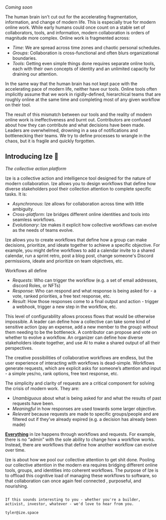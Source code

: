 _Coming soon_

The human brain isn't cut out for the accelerating fragmentation, information, and change of modern life.  This is especially true for modern online work. While early humans could once count on a stable set of collaborators, tools, and information, modern collaboration is orders of magnitude more complex. Online work is fragmented across:

- _Time_: We are spread across time zones and chaotic personal schedules.
- _Groups_: Collaboration is cross-functional and often blurs organizational boundaries. 
- _Tools_: Getting even simple things done requires separate online tools, each with their own concepts of identity and an unlimited capacity for draining our attention.

In the same way that the human brain has not kept pace with the accelerating pace of modern life, neither have our tools. Online tools often implicitly assume that we work in rigidly-defined, hierarchical teams that are roughly online at the same time and completing most of any given workflow on their tool. 

The result of this mismatch between our tools and the reality of modern online work is ineffectiveness and burnt out.  Contributors are confused about how they can contribute and what decisions have been made. Leaders are overwhelmed, drowning in a sea of notifications and bottlenecking their teams. We try to define processes to wrangle in the chaos, but it is fragile and quickly forgotten.

## Introducing Ize 👀
_The collective action platform_

Ize is a collective action and intelligence tool designed for the nature of modern collaboration. Ize allows you to design workflows that define how diverse stakeholders pool their collection attention to complete specific tasks. It is:

- _Asynchronous_: Ize allows for collaboration across time with little ambiguity.
- _Cross-platform_: Ize bridges different online identities and tools into seamless workflows.
- _Evolutionary_: Ize makes it explicit how collective workflows can evolve as the needs of teams evolve. 

Ize allows you to create workflows that define how a group can make decisions, prioritize, and ideate together to achieve a specific objective. For example, you might define workflows to add a calendar invite to a shared calendar, run a sprint retro, post a blog post, change someone's Discord permissions, ideate and prioritize on team objectives, etc. 

Workflows all define 
- _Requests_: Who can trigger the workflow (e.g. a set of email addresses, discord Roles, or NFTs)
- _Response_: Who can respond and what response is being asked for -  a vote, ranked priorities, a free text response, etc.
- _Result_: How those responses come to a final output and action -  trigger a webhook, trigger a new step in the workflow, etc.

This level of configurability allows process flows that would be otherwise impossible. A leader can define how a collective can take some kind of sensitive action (pay an expense, add a new member to the group) without them needing to be the bottleneck. A contributor can propose and vote on whether to evolve a workflow. An organizer can define how diverse stakeholders ideate together, and use AI to make a shared output of all their perspectives.

The creative possibilities of collaborative workflows are endless, but the user experience of interacting with workflows is dead-simple. Workflows generate requests, which are explicit asks for someone’s attention and input - a simple yes/no, rank options, free text response, etc.

The simplicity and clarity of requests are a critical component for solving the crisis of modern work. They are:
- _Unambiguous_ about what is being asked for and what the results of past requests have been.
- _Meaningful_ in how responses are used towards some larger objective.
- _Relevant_ because requests are made to specific groups/people and are filtered out if they’ve already expired (e.g. a decision has already been made)

<u>**Everything**</u> in Ize happens through workflows and requests. For example, there is no “admin” with the sole ability to change how a workflow works. Instead, there are workflows that define how another workflow can evolve over time. 

Ize is about how we pool our collective attention to get shit done. Pooling our collective attention in the modern era requires bridging different online tools, groups, and identities into coherent workflows. The purpose of Ize is to offload this cognitive load of managing these workflows to software, so that collaboration can once again feel connected , purposeful, and nourishing.

~~~

If this sounds interesting to you - whether you're a builder, activist, investor, whatever - we'd love to hear from you.

tyler@ize.space
